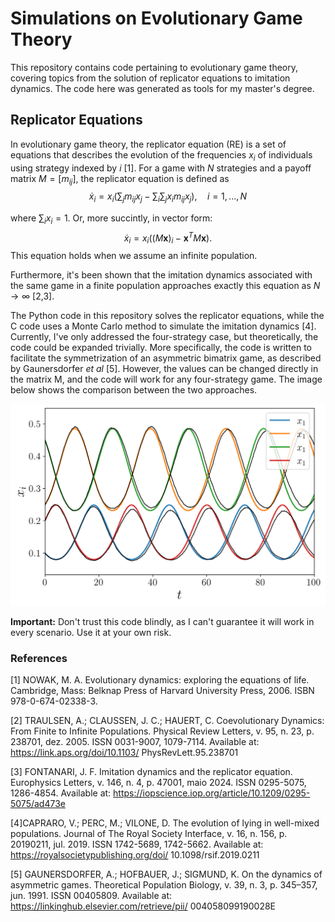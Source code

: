 # Simulations on Evolutionary Game Theory

This repository contains code pertaining to evolutionary game theory, covering topics from the solution of replicator equations to imitation dynamics. The code here was generated as tools for my master's degree. 

## Replicator Equations

In evolutionary game theory, the replicator equation (RE) is a set of equations that describes the evolution of the frequencies $x_i$​ of individuals using strategy indexed by $i$ [1]. For a game with $N$ strategies and a payoff matrix $M=[m_{ij​}]$, the replicator equation is defined as
$$	\dot x_i = x_i\left(\sum_{j}m_{ij} x_j-\sum_{i}\sum_{j}{x_i m_{ij} x_j}\right), \quad i = 1,..., N$$

where $\sum_i x_i = 1$. Or, more succintly, in vector form:
$$\dot{x}_i = x_i\left((M\bm{x})_i-\bm{x}^TM\bm{x}\right).$$
This equation holds when we assume an infinite population.

Furthermore, it's been shown that the imitation dynamics associated with the same game in a finite population approaches exactly this equation as $N\to\infty$ [2,3].

The Python code in this repository solves the replicator equations, while the C code uses a Monte Carlo method to simulate the imitation dynamics [4]. Currently, I've only addressed the four-strategy case, but theoretically, the code could be expanded trivially. More specifically, the code is written to facilitate the symmetrization of an asymmetric bimatrix game, as described by Gaunersdorfer _et al_ [5]. However, the values can be changed directly in the matrix M, and the code will work for any four-strategy game. The image below shows the comparison between the two approaches.

![Comparison between the RE solution and the Monte Carlo simulation](comparison.png  "Comparisson" )

**Important:** Don't trust this code blindly, as I can't guarantee it will work in every scenario. Use it at your own risk.

### References
[1] NOWAK, M. A. Evolutionary dynamics: exploring the equations of life. Cambridge, Mass: Belknap Press of Harvard University Press, 2006. ISBN 978-0-674-02338-3.

[2] TRAULSEN, A.; CLAUSSEN, J. C.; HAUERT, C. Coevolutionary Dynamics: From
Finite to Infinite Populations. Physical Review Letters, v. 95, n. 23, p. 238701,
dez. 2005. ISSN 0031-9007, 1079-7114. Available at: https://link.aps.org/doi/10.1103/
PhysRevLett.95.238701

[3] FONTANARI, J. F. Imitation dynamics and the replicator equation. Europhysics
Letters, v. 146, n. 4, p. 47001, maio 2024. ISSN 0295-5075, 1286-4854. Available at:
https://iopscience.iop.org/article/10.1209/0295-5075/ad473e

[4]CAPRARO, V.; PERC, M.; VILONE, D. The evolution of lying in well-mixed
populations. Journal of The Royal Society Interface, v. 16, n. 156, p. 20190211, jul.
2019. ISSN 1742-5689, 1742-5662. Available at: https://royalsocietypublishing.org/doi/
10.1098/rsif.2019.0211

[5] GAUNERSDORFER, A.; HOFBAUER, J.; SIGMUND, K. On the dynamics
of asymmetric games. Theoretical Population Biology, v. 39, n. 3, p. 345–357,
jun. 1991. ISSN 00405809. Available at: https://linkinghub.elsevier.com/retrieve/pii/
004058099190028E

